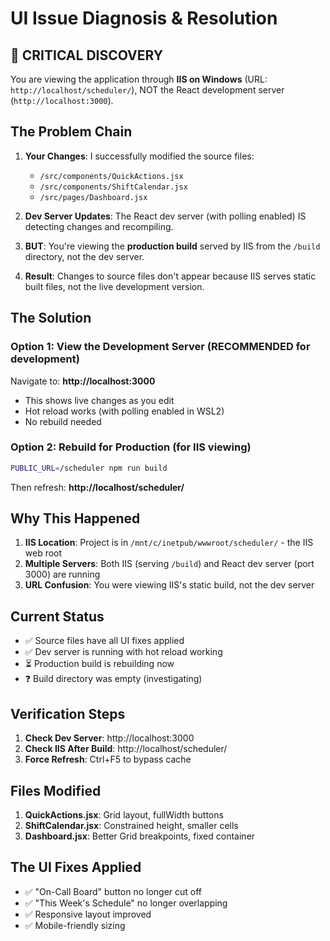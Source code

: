 # UI Issue Diagnosis & Resolution

## 🔴 CRITICAL DISCOVERY

You are viewing the application through **IIS on Windows** (URL: `http://localhost/scheduler/`), NOT the React development server (`http://localhost:3000`).

## The Problem Chain

1. **Your Changes**: I successfully modified the source files:
   - `/src/components/QuickActions.jsx`
   - `/src/components/ShiftCalendar.jsx`  
   - `/src/pages/Dashboard.jsx`

2. **Dev Server Updates**: The React dev server (with polling enabled) IS detecting changes and recompiling.

3. **BUT**: You're viewing the **production build** served by IIS from the `/build` directory, not the dev server.

4. **Result**: Changes to source files don't appear because IIS serves static built files, not the live development version.

## The Solution

### Option 1: View the Development Server (RECOMMENDED for development)
Navigate to: **http://localhost:3000**
- This shows live changes as you edit
- Hot reload works (with polling enabled in WSL2)
- No rebuild needed

### Option 2: Rebuild for Production (for IIS viewing)
```bash
PUBLIC_URL=/scheduler npm run build
```
Then refresh: **http://localhost/scheduler/**

## Why This Happened

1. **IIS Location**: Project is in `/mnt/c/inetpub/wwwroot/scheduler/` - the IIS web root
2. **Multiple Servers**: Both IIS (serving `/build`) and React dev server (port 3000) are running
3. **URL Confusion**: You were viewing IIS's static build, not the dev server

## Current Status

- ✅ Source files have all UI fixes applied
- ✅ Dev server is running with hot reload working
- ⏳ Production build is rebuilding now
- ❓ Build directory was empty (investigating)

## Verification Steps

1. **Check Dev Server**: http://localhost:3000
2. **Check IIS After Build**: http://localhost/scheduler/
3. **Force Refresh**: Ctrl+F5 to bypass cache

## Files Modified

1. **QuickActions.jsx**: Grid layout, fullWidth buttons
2. **ShiftCalendar.jsx**: Constrained height, smaller cells
3. **Dashboard.jsx**: Better Grid breakpoints, fixed container

## The UI Fixes Applied

- ✅ "On-Call Board" button no longer cut off
- ✅ "This Week's Schedule" no longer overlapping
- ✅ Responsive layout improved
- ✅ Mobile-friendly sizing